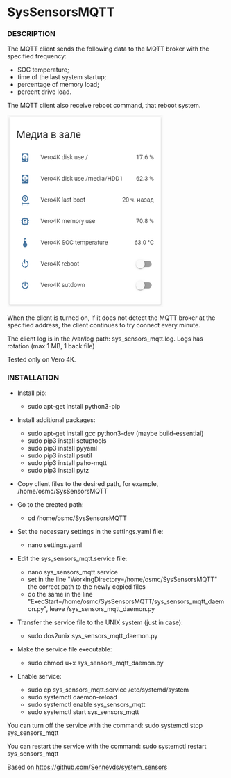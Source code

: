 <h1>SysSensorsMQTT</h1>
<h3>DESCRIPTION</h3>

The MQTT client sends the following data to the MQTT broker with the specified frequency:

* SOC temperature;
* time of the last system startup;
* percentage of memory load;
* percent drive load.

The MQTT client also receive reboot command, that reboot system. 

![lovelace card](/images/image1.png)

When the client is turned on, if it does not detect the MQTT broker at the specified address,
the client continues to try connect every minute.

The client log is in the /var/log path: sys_sensors_mqtt.log. Logs has rotation (max 1 MB, 1 back file)

Tested only on Vero 4K.

<h3>INSTALLATION</h3>

* Install pip:
  * sudo apt-get install python3-pip

* Install additional packages:
  * sudo apt-get install gcc python3-dev (maybe build-essential)
  * sudo pip3 install setuptools
  * sudo pip3 install pyyaml
  * sudo pip3 install psutil
  * sudo pip3 install paho-mqtt
  * sudo pip3 install pytz

* Copy client files to the desired path, for example, /home/osmc/SysSensorsMQTT
* Go to the created path:
  * cd /home/osmc/SysSensorsMQTT
* Set the necessary settings in the settings.yaml file:
  * nano settings.yaml
  
* Edit the sys_sensors_mqtt.service file:
  * nano sys_sensors_mqtt.service
  * set in the line "WorkingDirectory=/home/osmc/SysSensorsMQTT" the correct path to the newly copied files
  * do the same in the line "ExecStart=/home/osmc/SysSensorsMQTT/sys_sensors_mqtt_daemon.py", leave /sys_sensors_mqtt_daemon.py

* Transfer the service file to the UNIX system (just in case):
  * sudo dos2unix sys_sensors_mqtt_daemon.py

* Make the service file executable:
  * sudo chmod u+x sys_sensors_mqtt_daemon.py

* Enable service:
  * sudo cp sys_sensors_mqtt.service /etc/systemd/system
  * sudo systemctl daemon-reload
  * sudo systemctl enable sys_sensors_mqtt
  * sudo systemctl start sys_sensors_mqtt

You can turn off the service with the command: sudo systemctl stop sys_sensors_mqtt

You can restart the service with the command: sudo systemctl restart sys_sensors_mqtt

Based on https://github.com/Sennevds/system_sensors
